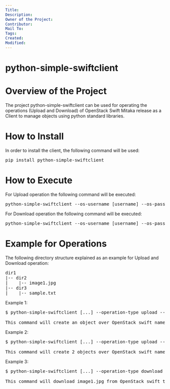 ```yaml
---
Title:
Description:
Owner of the Project:
Contributor:
Mail To:
Tags:
Created:
Modified:
---
```


python-simple-swiftclient 
=========================

Overview of the Project
=======================
The project python-simple-swiftclient can be used for operating the operations (Upload and Download) of OpenStack Swift Mitaka release as a Client to manage objects using python standard libraries.

How to Install
==============
In order to install the client, the following command will be used:<pre>pip install python-simple-swiftclient </pre>

How to Execute
==============
For Upload operation the following command will be executed:
<pre>
python-simple-swiftclient --os-username [username] --os-password [password] --os-project-name [project name] --os-auth-url [http://yourhost:35357/v3] --os-user-domain-name [user domain name] --os-project-domain-name [project domain name] --os-storage-url [http://yourhost:8080/v1/AUTH_tenant_id] --operation-type upload --container [container name] --upload-path [Upload path of File or Directory]
</pre>

For Download operation the following command will be executed:
<pre>
python-simple-swiftclient --os-username [username] --os-password [password] --os-project-name [project name] --os-auth-url [http://yourhost:35357/v3] --os-user-domain-name [user domain name] --os-project-domain-name [project domain name] --os-storage-url [http://yourhost:8080/v1/AUTH_tenant_id] --operation-type download --container [container name] --object [Name of the object to be downloaded] --download-path [Download path of File] 
</pre>

Example for Operations
======================
The following directory structure explained as an example for Upload and Download operation: 
<pre>
dir1
|-- dir2
|    |-- image1.jpg 
|-- dir3
|    |-- sample.txt 
</pre>

Example 1:
<pre>
$ python-simple-swiftclient [...] --operation-type upload --container [container name] --upload-path dir1/dir2/image1.jpg 

This command will create an object over OpenStack swift named as **dir1/dir2/image1.jpg**
</pre>

Example 2:
<pre>
$ python-simple-swiftclient [...] --operation-type upload --container [container name] --upload-path dir1/ 

This command will create 2 objects over OpenStack swift named as **dir1/dir2/image1.jpg** and **dir1/dir3/sample.txt**
</pre>

Example 3:
<pre>
$ python-simple-swiftclient [...] --operation-type download --container [container name] --object dir1/dir2/image1.jpg --download-path /home/admin/download

This command will download image1.jpg from OpenStack swift to /home/admin/download
</pre>
